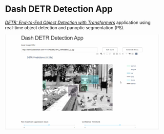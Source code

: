 # Dash DETR Detection App

[*DETR: End-to-End Object Detection with Transformers*](https://github.com/facebookresearch/detr) application using real-time object detection and panoptic segmentation (PS).

![demo](assets/dash_detr.gif)
